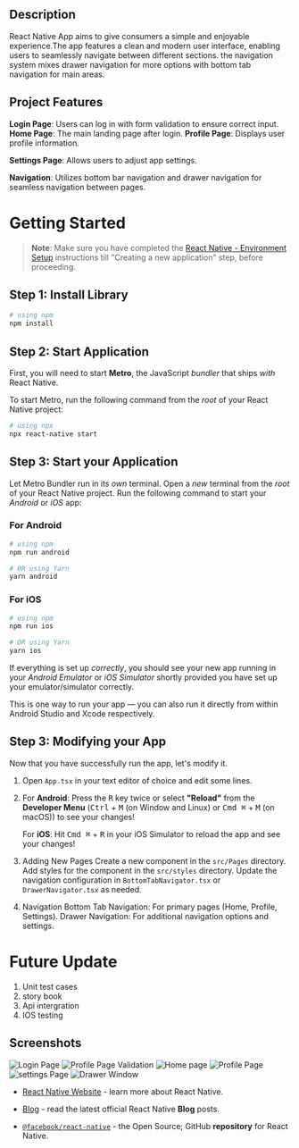 ## Description
React Native App aims to give consumers a simple and enjoyable experience.The app features a clean and modern user interface, enabling users to seamlessly navigate between different sections. the navigation system mixes drawer navigation for more options with bottom tab navigation for main areas.

## Project Features
**Login Page**: Users can log in with form validation to ensure correct input.
**Home Page**: The main landing page after login. 
**Profile Page**: Displays user profile information. 

**Settings Page**: Allows users to adjust app settings. 

**Navigation**: Utilizes bottom bar navigation and drawer navigation for seamless navigation between pages. 

# Getting Started

>**Note**: Make sure you have completed the [React Native - Environment Setup](https://reactnative.dev/docs/environment-setup) instructions till "Creating a new application" step, before proceeding.


## Step 1: Install Library

```bash
# using npm
npm install

```

## Step 2: Start Application

First, you will need to start **Metro**, the JavaScript _bundler_ that ships _with_ React Native.

To start Metro, run the following command from the _root_ of your React Native project:

```bash
# using npx
npx react-native start
```

## Step 3: Start your Application

Let Metro Bundler run in its _own_ terminal. Open a _new_ terminal from the _root_ of your React Native project. Run the following command to start your _Android_ or _iOS_ app:

### For Android

```bash
# using npm
npm run android

# OR using Yarn
yarn android
```

### For iOS

```bash
# using npm
npm run ios

# OR using Yarn
yarn ios
```

If everything is set up _correctly_, you should see your new app running in your _Android Emulator_ or _iOS Simulator_ shortly provided you have set up your emulator/simulator correctly.

This is one way to run your app — you can also run it directly from within Android Studio and Xcode respectively.

## Step 3: Modifying your App

Now that you have successfully run the app, let's modify it.

1. Open `App.tsx` in your text editor of choice and edit some lines.
2. For **Android**: Press the <kbd>R</kbd> key twice or select **"Reload"** from the **Developer Menu** (<kbd>Ctrl</kbd> + <kbd>M</kbd> (on Window and Linux) or <kbd>Cmd ⌘</kbd> + <kbd>M</kbd> (on macOS)) to see your changes!

   For **iOS**: Hit <kbd>Cmd ⌘</kbd> + <kbd>R</kbd> in your iOS Simulator to reload the app and see your changes!
3. Adding New Pages
Create a new component in the `src/Pages` directory.
Add styles for the component in the `src/styles` directory.
Update the navigation configuration in `BottomTabNavigator.tsx` or `DrawerNavigator.tsx` as needed.
4. Navigation
Bottom Tab Navigation: For primary pages (Home, Profile, Settings).
Drawer Navigation: For additional navigation options and settings.


# Future Update 
1. Unit test cases
2. story book
3. Api intergration
4. IOS testing 

## Screenshots

![Login Page](./asset/images/loginpageOutput.png?raw=true "LOgin Page")
![Profile Page Validation](./asset/images/validationLoginOutput.png?raw=true "Profile Page With Validation")
![Home page](./asset/images/homeOutput.png?raw=true "Home Page")
![Profile Page](./asset/images/profileOutput.png?raw=true "Profile Page")
![settings Page](./asset/images/settingsOutput.png?raw=true "Settings Page")
![Drawer Window](./asset/images/drawerOutput.png?raw=true "Settings Page")

- [React Native Website](https://reactnative.dev) - learn more about React Native.

- [Blog](https://reactnative.dev/blog) - read the latest official React Native **Blog** posts.
- [`@facebook/react-native`](https://github.com/facebook/react-native) - the Open Source; GitHub **repository** for React Native.
